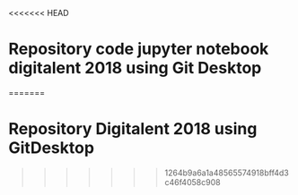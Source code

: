 <<<<<<< HEAD
# Repository code jupyter notebook digitalent 2018 using Git Desktop
=======
# Repository Digitalent 2018 using GitDesktop
>>>>>>> 1264b9a6a1a48565574918bff4d3c46f4058c908
